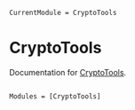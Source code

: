 ```@meta
CurrentModule = CryptoTools
```

# CryptoTools

Documentation for [CryptoTools](https://github.com/Maelstrom6/CryptoTools.jl).

```@index
```

```@autodocs
Modules = [CryptoTools]
```
